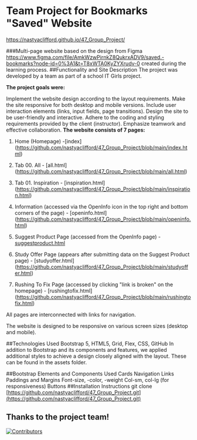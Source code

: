 # Team Project for Bookmarks "Saved" Website

https://nastyaclifford.github.io/47_Group_Project/

###Multi-page website based on the design from Figma https://www.figma.com/file/AmkWzwPirnkZ8QukrxADV9/saved.-bookmarks?node-id=0%3A1&t=T8xWTA0KyZYXrudv-0 created during the learning process.
##Functionality and Site Description
The project was developed by a team as part of a school IT Girls project.

**The project goals were:**

Implement the website design according to the layout requirements.
Make the site responsive for both desktop and mobile versions.
Include user interaction elements (links, input fields, page transitions).
Design the site to be user-friendly and interactive.
Adhere to the coding and styling requirements provided by the client (instructor).
Emphasize teamwork and effective collaboration.
**The website consists of 7 pages:**

1. Home (Homepage) -[index]
(https://github.com/nastyaclifford/47_Group_Project/blob/main/index.html)
2. Tab 00. All - [all.html]
(https://github.com/nastyaclifford/47_Group_Project/blob/main/all.html)
3. Tab 01. Inspiration -  [inspiration.html]
(https://github.com/nastyaclifford/47_Group_Project/blob/main/inspiration.html)
4. Information (accessed via the OpenInfo icon in the top right and bottom corners of the page) - [openinfo.html]
(https://github.com/nastyaclifford/47_Group_Project/blob/main/openinfo.html)
5. Suggest Product Page (accessed from the OpenInfo page) - [suggestproduct.html](https://github.com/nastyaclifford/47_Group_Project/blob/main/suggestproduct.html)

6. Study Offer Page (appears after submitting data on the Suggest Product page) - [studyoffer.html]
(https://github.com/nastyaclifford/47_Group_Project/blob/main/studyoffer.html)
7. Rushing To Fix Page (accessed by clicking "link is broken" on the homepage) - [rushingtofix.html] (https://github.com/nastyaclifford/47_Group_Project/blob/main/rushingtofix.html)

All pages are interconnected with links for navigation.

The website is designed to be responsive on various screen sizes (desktop and mobile).

##Technologies Used
Bootstrap 5, HTML5, Grid, Flex, CSS, GitHub
In addition to Bootstrap and its components and features, we applied additional styles to achieve a design closely aligned with the layout. These can be found in the assets folder.

##Bootstrap Elements and Components Used
Cards
Navigation
Links
Paddings and Margins
Font-size, -color, -weight
Col-sm, col-lg (for responsiveness)
Buttons
##Installation Instructions
git clone [https://github.com/nastyaclifford/47_Group_Project.git](https://github.com/nastyaclifford/47_Group_Project.git)

## Thanks to the project team! 

[![Contributors](https://contrib.rocks/image?repo=nastyaclifford/Saved)](https://github.com/nastyaclifford/Saved/graphs/contributors)

